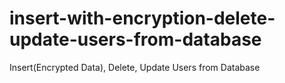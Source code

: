 # insert-with-encryption-delete-update-users-from-database
Insert(Encrypted Data), Delete, Update Users from Database
